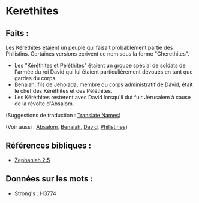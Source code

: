 # Kerethites

## Faits :

Les Kéréthites étaient un peuple qui faisait probablement partie des Philistins. Certaines versions écrivent ce nom sous la forme "Cherethites".

* Les "Kéréthites et Péléthites" étaient un groupe spécial de soldats de l'armée du roi David qui lui étaient particulièrement dévoués en tant que gardes du corps.
* Benaiah, fils de Jehoiada, membre du corps administratif de David, était le chef des Kéréthites et des Péléthites.
* Les Kéréthites restèrent avec David lorsqu'il dut fuir Jérusalem à cause de la révolte d'Absalom.

(Suggestions de traduction : [Translate Names](rc://en/ta/man/translate/translate-names))

(Voir aussi : [Absalom](../names/absalom.md), [Benaiah](../names/benaiah.md), [David](../names/david.md), [Philistines](../names/philistines.md))

## Références bibliques :

* [Zephaniah 2:5](rc://en/tn/help/zep/02/05)

## Données sur les mots :

* Strong's : H3774
